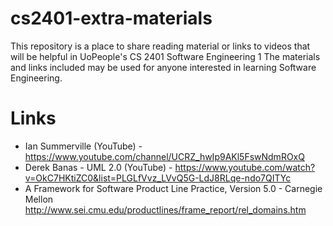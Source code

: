 # cs2401-extra-materials
This repository is a place to share reading material or links to videos that will be helpful in UoPeople's CS 2401 Software Engineering 1 The materials and links included may be used for anyone interested in learning Software Engineering.

# Links
- Ian Summerville (YouTube) - https://www.youtube.com/channel/UCRZ_hwIp9AKl5FswNdmROxQ
- Derek Banas - UML 2.0 (YouTube) - https://www.youtube.com/watch?v=OkC7HKtiZC0&list=PLGLfVvz_LVvQ5G-LdJ8RLqe-ndo7QITYc
- A Framework for Software Product Line Practice, Version 5.0 - Carnegie Mellon  http://www.sei.cmu.edu/productlines/frame_report/rel_domains.htm
